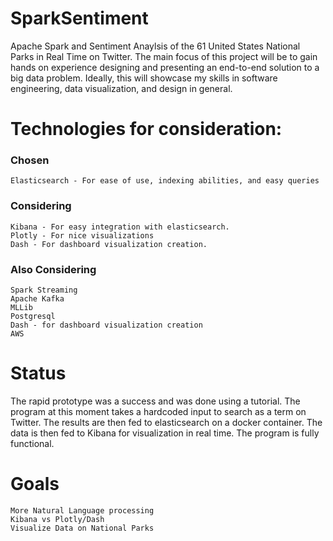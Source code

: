 # SparkSentiment

Apache Spark and Sentiment Anaylsis of the 61 United States National Parks in Real Time on Twitter. The main focus of this project will be to gain hands on experience designing and presenting an end-to-end solution to a big data problem. Ideally, this will showcase my skills in software engineering, data visualization, and design in general.

# Technologies for consideration:

### Chosen

```
Elasticsearch - For ease of use, indexing abilities, and easy queries
```

### Considering

```
Kibana - For easy integration with elasticsearch.
Plotly - For nice visualizations
Dash - For dashboard visualization creation.
```

### Also Considering

```
Spark Streaming
Apache Kafka
MLLib
Postgresql
Dash - for dashboard visualization creation
AWS
```

# Status

The rapid prototype was a success and was done using a tutorial. The program at this moment takes a hardcoded input to search as a term on Twitter. The results are then fed to elasticsearch on a docker container. The data is then fed to Kibana for visualization in real time. The program is fully functional. 

# Goals

```
More Natural Language processing
Kibana vs Plotly/Dash
Visualize Data on National Parks
```




